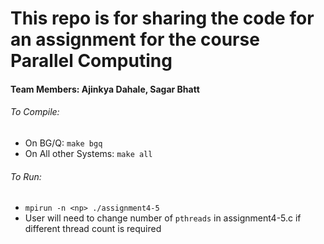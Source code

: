 # This repo is for sharing the code for an assignment for the course Parallel Computing

#### Team Members: Ajinkya Dahale, Sagar Bhatt

###### To Compile:
* On BG/Q: `make bgq`
* On All other Systems: `make all`

###### To Run:
* `mpirun -n <np> ./assignment4-5`
* User will need to change number of `pthreads` in assignment4-5.c if different thread count is required
